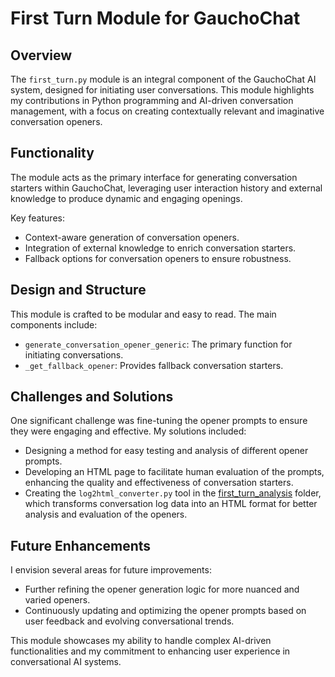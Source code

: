 # First Turn Module for GauchoChat

## Overview
The `first_turn.py` module is an integral component of the GauchoChat AI system, designed for initiating user conversations. This module highlights my contributions in Python programming and AI-driven conversation management, with a focus on creating contextually relevant and imaginative conversation openers.

## Functionality
The module acts as the primary interface for generating conversation starters within GauchoChat, leveraging user interaction history and external knowledge to produce dynamic and engaging openings.

Key features:
- Context-aware generation of conversation openers.
- Integration of external knowledge to enrich conversation starters.
- Fallback options for conversation openers to ensure robustness.

## Design and Structure
This module is crafted to be modular and easy to read. The main components include:
- `generate_conversation_opener_generic`: The primary function for initiating conversations.
- `_get_fallback_opener`: Provides fallback conversation starters.

## Challenges and Solutions
One significant challenge was fine-tuning the opener prompts to ensure they were engaging and effective. My solutions included:
- Designing a method for easy testing and analysis of different opener prompts.
- Developing an HTML page to facilitate human evaluation of the prompts, enhancing the quality and effectiveness of conversation starters.
- Creating the `log2html_converter.py` tool in the [first_turn_analysis](/first_turn_module/first_turn_analysis/) folder, which transforms conversation log data into an HTML format for better analysis and evaluation of the openers.

## Future Enhancements
I envision several areas for future improvements:
- Further refining the opener generation logic for more nuanced and varied openers.
- Continuously updating and optimizing the opener prompts based on user feedback and evolving conversational trends.

This module showcases my ability to handle complex AI-driven functionalities and my commitment to enhancing user experience in conversational AI systems.
